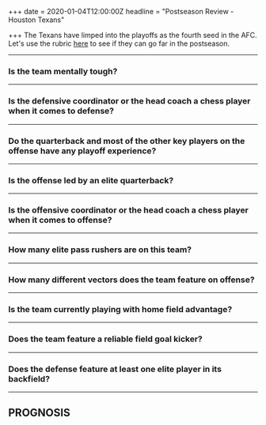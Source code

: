 +++
date = 2020-01-04T12:00:00Z
headline = "Postseason Review - Houston Texans"

+++
The Texans have limped into the playoffs as the fourth seed in the AFC. Let's use the rubric [here](https://owlpicks.com/posts/postseason-review-team-assessment-rubric/ "Rubric") to see if they can go far in the postseason.

***

### Is the team mentally tough?

***

### Is the defensive coordinator or the head coach a chess player when it comes to defense?

***

### Do the quarterback and most of the other key players on the offense have any playoff experience?

***

### Is the offense led by an elite quarterback?

***

### Is the offensive coordinator or the head coach a chess player when it comes to offense?

***

### How many elite pass rushers are on this team?

***

### How many different vectors does the team feature on offense?

***

### Is the team currently playing with home field advantage?

***

### Does the team feature a reliable field goal kicker?

***

### Does the defense feature at least one elite player in its backfield?

***

## PROGNOSIS